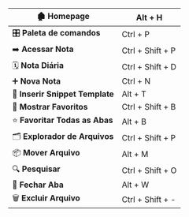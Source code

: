 
| 🏚️ **Homepage**                | Alt + H          |
| ------------------------------- | ---------------- |
| 🎛️ **Paleta de comandos**      | Ctrl + P         |
| ➡️ **Acessar Nota**             | Ctrl + Shift + P |
| 🗓️ **Nota Diária**             | Ctrl + Shift + D |
| ➕ **Nova Nota**                 | Ctrl + N         |
| 📜 **Inserir Snippet Template** | Alt + T          |
| 📑 **Mostrar Favoritos**        | Ctrl + Shift + B |
| ⭐ **Favoritar Todas as Abas**   | Alt + B          |
| 🗂️ **Explorador de Arquivos**  | Ctrl + Shift + P |
| 📦 **Mover Arquivo**            | Alt + M          |
| 🔍 **Pesquisar**                | Ctrl + Shift + O |
| 🚪 **Fechar Aba**               | Alt + W          |
| 🗑️ **Excluir Arquivo**         | Ctrl + Shift + - |

